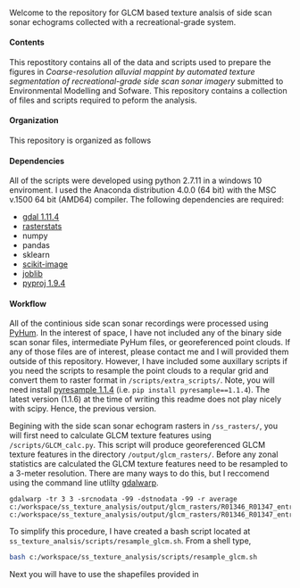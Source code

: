 ####

Welcome to the repository for GLCM based texture analsis of side scan sonar echograms collected with a recreational-grade system.  

#### Contents
This repostitory contains all of the data and scripts used to prepare the figures in _Coarse-resolution alluvial mappint by automated texture segmentation of recreational-grade side scan sonar imagery_ submitted to Environmental Modelling and Sofware. This repository contains a collection of files and scripts required to peform the analysis.  

#### Organization

This repository is organized as follows 

#### Dependencies
All of the scripts were developed using python 2.7.11 in a windows 10 enviroment.  I used the Anaconda distribution 4.0.0 (64 bit) with the MSC v.1500 64 bit (AMD64) compiler.  The following dependencies are required:


* [gdal 1.11.4](http://www.lfd.uci.edu/~gohlke/pythonlibs/#gdal)
* [rasterstats](https://github.com/perrygeo/python-rasterstats)
* numpy
* pandas
* sklearn
* [scikit-image](https://github.com/scikit-image/scikit-image)
* [joblib](https://github.com/joblib/joblib)
* [pyproj 1.9.4](http://www.lfd.uci.edu/~gohlke/pythonlibs/#pyproj)


#### Workflow
All of the continious side scan sonar recordings were processed using [PyHum](https://github.com/dbuscombe-usgs/PyHum).  In the interest of space, I have not included any of the binary side scan sonar files, intermediate PyHum files, or georeferenced point clouds.  If any of those files are of interest, please contact me and I will provided them outside of this repository.  However, I have included some auxillary scripts if you need the scripts to resample the point clouds to a reqular grid and convert them to raster format in `/scripts/extra_scripts/`.  Note, you will need install [pyresample 1.1.4](http://pyresample.readthedocs.io/en/latest/) (i.e. `pip install pyresample==1.1.4`). The latest version (1.1.6) at the time of writing this readme does not play nicely with scipy.  Hence, the previous version.

Begining with the side scan sonar echogram rasters in `/ss_rasters/`, you will first need to calculate GLCM texture features using `/scripts/GLCM_calc.py`.  This script will produce georeferenced GLCM texture features in the directory `/output/glcm_rasters/`.  Before any zonal statistics are calculated the GLCM texture features need to be resampled to a 3-meter resolution.  There are many ways to do this, but I reccomend using the command line utlilty [gdalwarp](http://www.gdal.org/gdalwarp.html). 

```
gdalwarp -tr 3 3 -srcnodata -99 -dstnodata -99 -r average c:/workspace/ss_texture_analysis/output/glcm_rasters/R01346_R01347_entropy.tif c:/workspace/ss_texture_analysis/output/glcm_rasters/R01346_R01347_entropy_resampled.tif
```

To simplify this procedure, I have created a bash script located at `ss_texture_analsis/scripts/resample_glcm.sh`. From a shell type,

```bash
bash c:/workspace/ss_texture_analysis/scripts/resample_glcm.sh
```

Next you will have to use the shapefiles provided in 
